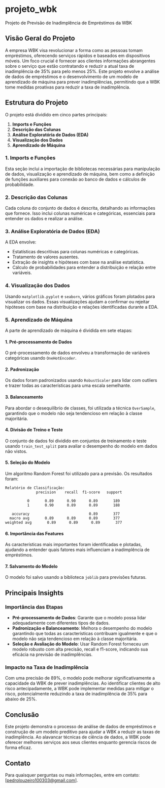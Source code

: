 # projeto_wbk

Projeto de Previsão de Inadimplência de Empréstimos da WBK

## Visão Geral do Projeto

A empresa WBK visa revolucionar a forma como as pessoas tomam empréstimos, oferecendo serviços rápidos e baseados em dispositivos móveis. Um foco crucial é fornecer aos clientes informações abrangentes sobre o serviço que estão contratando e reduzir a atual taxa de inadimplência de 35% para pelo menos 25%. Este projeto envolve a análise de dados de empréstimos e o desenvolvimento de um modelo de aprendizado de máquina para prever inadimplências, permitindo que a WBK tome medidas proativas para reduzir a taxa de inadimplência.

## Estrutura do Projeto

O projeto está dividido em cinco partes principais:

1. **Imports e Funções**
2. **Descrição das Colunas**
3. **Análise Exploratória de Dados (EDA)**
4. **Visualização dos Dados**
5. **Aprendizado de Máquina**

### 1. Imports e Funções

Esta seção inclui a importação de bibliotecas necessárias para manipulação de dados, visualização e aprendizado de máquina, bem como a definição de funções auxiliares para conexão ao banco de dados e cálculos de probabilidade.

### 2. Descrição das Colunas

Cada coluna do conjunto de dados é descrita, detalhando as informações que fornece. Isso inclui colunas numéricas e categóricas, essenciais para entender os dados e realizar a análise.

### 3. Análise Exploratória de Dados (EDA)

A EDA envolve:
- Estatísticas descritivas para colunas numéricas e categóricas.
- Tratamento de valores ausentes.
- Extração de insights e hipóteses com base na análise estatística.
- Cálculo de probabilidades para entender a distribuição e relação entre variáveis.

### 4. Visualização dos Dados

Usando `matplotlib.pyplot` e `seaborn`, vários gráficos foram plotados para visualizar os dados. Essas visualizações ajudam a confirmar ou rejeitar hipóteses com base na distribuição e relações identificadas durante a EDA.

### 5. Aprendizado de Máquina

A parte de aprendizado de máquina é dividida em sete etapas:

#### 1. Pré-processamento de Dados

O pré-processamento de dados envolveu a transformação de variáveis categóricas usando `OneHotEncoder`.

#### 2. Padronização

Os dados foram padronizados usando `RobustScaler` para lidar com outliers e trazer todas as características para uma escala semelhante.

#### 3. Balanceamento

Para abordar o desequilíbrio de classes, foi utilizada a técnica `OverSample`, garantindo que o modelo não seja tendencioso em relação à classe majoritária.

#### 4. Divisão de Treino e Teste

O conjunto de dados foi dividido em conjuntos de treinamento e teste usando `train_test_split` para avaliar o desempenho do modelo em dados não vistos.

#### 5. Seleção do Modelo

Um algoritmo Random Forest foi utilizado para a previsão. Os resultados foram:
```
Relatório de Classificação:
              precision    recall  f1-score   support

          0       0.89      0.90      0.89       189
          1       0.90      0.89      0.89       188

   accuracy                           0.89       377
  macro avg       0.89      0.89      0.89       377
weighted avg       0.89      0.89      0.89       377
```

#### 6. Importância das Features

As características mais importantes foram identificadas e plotadas, ajudando a entender quais fatores mais influenciam a inadimplência de empréstimos.

#### 7. Salvamento do Modelo

O modelo foi salvo usando a biblioteca `joblib` para previsões futuras.

## Principais Insights

### Importância das Etapas

- **Pré-processamento de Dados**: Garante que o modelo possa lidar adequadamente com diferentes tipos de dados.
- **Padronização e Balanceamento**: Melhora o desempenho do modelo garantindo que todas as características contribuam igualmente e que o modelo não seja tendencioso em relação à classe majoritária.
- **Seleção e Avaliação do Modelo**: Usar Random Forest forneceu um modelo robusto com alta precisão, recall e f1-score, indicando sua eficácia na previsão de inadimplências.

### Impacto na Taxa de Inadimplência

Com uma precisão de 89%, o modelo pode melhorar significativamente a capacidade da WBK de prever inadimplências. Ao identificar clientes de alto risco antecipadamente, a WBK pode implementar medidas para mitigar o risco, potencialmente reduzindo a taxa de inadimplência de 35% para abaixo de 25%.

## Conclusão

Este projeto demonstra o processo de análise de dados de empréstimos e construção de um modelo preditivo para ajudar a WBK a reduzir as taxas de inadimplência. Ao alavancar técnicas de ciência de dados, a WBK pode oferecer melhores serviços aos seus clientes enquanto gerencia riscos de forma eficaz.


## Contato

Para quaisquer perguntas ou mais informações, entre em contato: [pedrolouzeiro100303@gmail.com].

